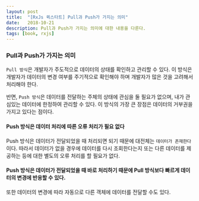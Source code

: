 ```yaml
---
layout: post
title:  "[RxJs 퀵스타트] Pull과 Push가 가지는 의미"
date:   2018-10-21
description: Pull과 Push가 가지는 의미에 대한 내용을 다룬다.
tags: [book, rxjs]
---
```

### Pull과 Push가 가지는 의미
`Pull 방식`은 개발자가 주도적으로 데이터의 상태를 확인하고 관리할 수 있다. 이 방식은 개발자가 데이터의 변경 여부를 주기적으로 확인해야 하며
개발자가 많은 것을 고려해서 처리해야 한다.

반면, `Push 방식`은 데이터를 전달하는 주체의 상태에 관심을 둘 필요가 없으며, 내가 관심있는 데이터에 한정하여 관리할 수 있다.
이 방식의 가장 큰 장점은 데이터의 거부권을 가지고 있다는 점이다.

#### Push 방식은 데이터 처리에 따른 오류 처리가 필요 없다
Push 방식은 데이터가 전달되었을 때 처리되면 되기 때문에 대전체는 `데이터가 존재한다` 이다. 따라서 데이터가 없을 경우에
데이터를 다시 조회한다는지 또는 다른 데이터를 제공하는 등에 대한 별도의 오류 처리를 할 필요가 없다.

#### Push 방식은 데이터가 전달되었을 때 바로 처리하기 때문에 Pull 방식보다 빠르게 데이터의 변경에 반응할 수 있다.
또한 데이터의 변경에 따라 자동으로 다른 객체에 데이터를 전달할 수도 있다.